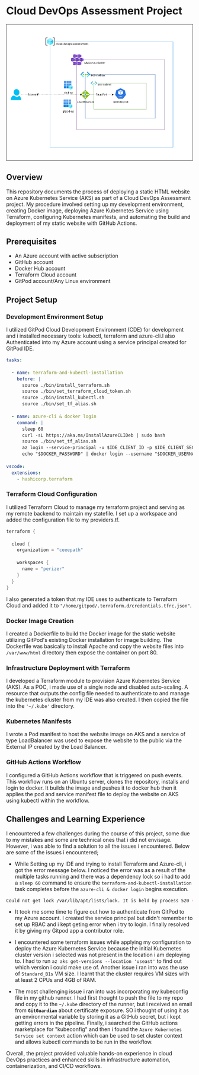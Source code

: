 # Cloud DevOps Assessment Project

![Architectural_Diagram](.assets/Azure_Architecture.png)

## Overview
This repository documents the process of deploying a static HTML website on Azure Kubernetes Service (AKS) as part of a Cloud DevOps Assessment project. My procedure involved setting up my development environment, creating Docker image, deploying Azure Kubernetes Service using Terraform, configuring Kubernetes manifests, and automating the build and deployment of my static website with GitHub Actions.

## Prerequisites
- An Azure account with active subscription
- GitHub account
- Docker Hub account
- Terraform Cloud account
- GitPod account/Any Linux environment

## Project Setup
### Development Environment Setup
I utilized GitPod Cloud Development Environment (CDE) for development and i installed necessary tools: kubectl, terraform and azure-cli.I also Authenticated into my Azure account using a service principal created for GitPod IDE.
```yaml
tasks:

  - name: terraform-and-kubectl-installation
    before: |
      source ./bin/install_terraform.sh
      source ./bin/set_terraform_cloud_token.sh
      source ./bin/install_kubectl.sh
      source ./bin/set_tf_alias.sh

  - name: azure-cli & docker login
    command: |
      sleep 60
      curl -sL https://aka.ms/InstallAzureCLIDeb | sudo bash
      source ./bin/set_tf_alias.sh
      az login --service-principal -u $IDE_CLIENT_ID -p $IDE_CLIENT_SECRET --tenant $IDE_TENANT_ID
      echo "$DOCKER_PASSWORD" | docker login --username "$DOCKER_USERNAME" --password-stdin
     
vscode:
  extensions:
    - hashicorp.terraform
```

### Terraform Cloud Configuration
I utilized Terraform Cloud to manage my terraform project and serving as my remote backend to maintain my statefile. I set up a workspace and added the configuration file to my providers.tf.

```h
terraform {

  cloud {
    organization = "ceeepath"

    workspaces {
      name = "perizer"
    }
  }
}
```

I also generated a token that my IDE uses to authenticate to Terraform Cloud and added it to `"/home/gitpod/.terraform.d/credentials.tfrc.json"`.

### Docker Image Creation
I created a Dockerfile to build the Docker image for the static website utilizing GitPod's existing Docker installation for image building. The Dockerfile was basically to install Apache and copy the website files into `/var/www/html` directory then expose the container on port 80.

### Infrastructure Deployment with Terraform
I developed a Terraform module to provision Azure Kubernetes Service (AKS). As a POC, i made use of a single node and disabled auto-scaling. A resource that outputs the config file needed to authenticate to and manage the kubernetes cluster from my IDE was also created. I then copied the file into the `'~/.kube'` directory.

### Kubernetes Manifests
I wrote a Pod manifest to host the website image on AKS and a service of type LoadBalancer was used to expose the website to the public via the External IP created by the Load Balancer.

### GitHub Actions Workflow
I configured a GitHub Actions workflow that is triggered on push events. This workflow runs on an Ubuntu server, clones the repository, installs and login to docker. It builds the image and pushes it to docker hub then it applies the pod and service manifest file to deploy the website on AKS using kubectl within the workflow.

## Challenges and Learning Experience
I encountered a few challenges during the course of this project, some due to my mistakes and some are technical ones that i did not envisage. However, i was able to find a solution to all the issues i encountered. Below are some of the issues i encountered;

- While Setting up my IDE and trying to install Terraform and Azure-cli, i got the error message below. I noticed the error was as a result of the multiple tasks running and there was a dependency lock so i had to add a `sleep 60` command to ensure the `terraform-and-kubectl-installation` task completes before the `azure-cli & docker login` begins execution. 

```bash
Could not get lock /var/lib/apt/lists/lock. It is held by process 520 (apt-get)
```

- It took me some time to figure out how to authenticate from GitPod to my Azure account. I created the service principal but didn't remember to set up RBAC and i kept geting error when i try to login. I finally resolved it by giving my Gitpod app a contributor role.

- I encountered some terraform issues while applying my configuration to deploy the Azure Kubernetes Service because the initial Kubernetes cluster version i selected was not present in the location i am deploying to. I had to run `az aks get-versions --location 'useast'` to find out which version i could make use of. Another issue i ran into was the use of `Standard_B1s` VM size. I learnt that the cluster requires VM sizes with at least 2 CPUs and 4GB of RAM.

- The most challenging issue i ran into was incorporating my kubeconfig file in my github runner. I had first thought to push the file to my repo and copy it to the `~/.kube` directory of the runner, but i received an email from **`GitGuardian`** about certificate exposure. SO i thought of using it as an environmental variable by storing it as a GitHub secret, but i kept getting errors in the pipeline. Finally, i searched the GitHub actions marketplace for "kubeconfig" and then i found the `Azure Kubernetes Service set context` action which can be used to set cluster context and allows kubectl commands to be run in the workflow.

Overall, the project provided valuable hands-on experience in cloud DevOps practices and enhanced skills in infrastructure automation, containerization, and CI/CD workflows.